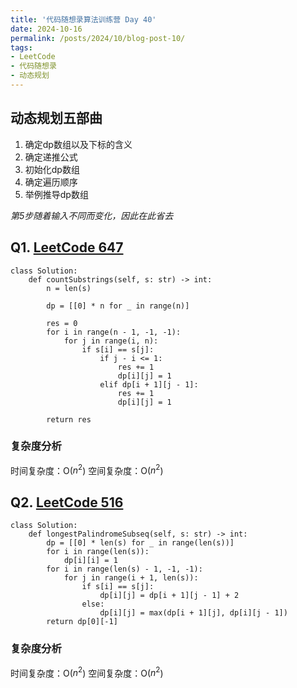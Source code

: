 ```yaml
---
title: '代码随想录算法训练营 Day 40'
date: 2024-10-16
permalink: /posts/2024/10/blog-post-10/
tags:
- LeetCode
- 代码随想录
- 动态规划
---
```


## 动态规划五部曲
1. 确定dp数组以及下标的含义
2. 确定递推公式
3. 初始化dp数组
4. 确定遍历顺序
5. 举例推导dp数组

*第5步随着输入不同而变化，因此在此省去*

## Q1. [LeetCode 647](https://leetcode.com/problems/palindromic-substrings/)

```
class Solution:
    def countSubstrings(self, s: str) -> int:
        n = len(s)

        dp = [[0] * n for _ in range(n)]

        res = 0
        for i in range(n - 1, -1, -1):
            for j in range(i, n):
                if s[i] == s[j]:
                    if j - i <= 1:
                        res += 1
                        dp[i][j] = 1
                    elif dp[i + 1][j - 1]:
                        res += 1
                        dp[i][j] = 1
        
        return res
```

### 复杂度分析

时间复杂度：O($n^2$)
空间复杂度：O($n^2$)

## Q2. [LeetCode 516](https://leetcode.com/problems/longest-palindromic-subsequence/)

```
class Solution:
    def longestPalindromeSubseq(self, s: str) -> int:
        dp = [[0] * len(s) for _ in range(len(s))]
        for i in range(len(s)):
            dp[i][i] = 1
        for i in range(len(s) - 1, -1, -1):
            for j in range(i + 1, len(s)):
                if s[i] == s[j]:
                    dp[i][j] = dp[i + 1][j - 1] + 2
                else:
                    dp[i][j] = max(dp[i + 1][j], dp[i][j - 1])
        return dp[0][-1]
```

### 复杂度分析

时间复杂度：O($n^2$)
空间复杂度：O($n^2$)
